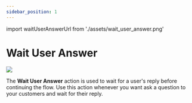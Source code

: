 ```yaml
---
sidebar_position: 1
---
```


import waitUserAnswerUrl from './assets/wait_user_answer.png'

# Wait User Answer

<img src={waitUserAnswerUrl} width={180} />

The **Wait User Answer** action is used to wait for a user's reply before continuing the flow. Use this action whenever you want ask a question to your customers and wait for their reply.
